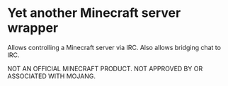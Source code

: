 # Yet another Minecraft server wrapper

Allows controlling a Minecraft server via IRC. Also allows bridging chat to IRC.

NOT AN OFFICIAL MINECRAFT PRODUCT. NOT APPROVED BY OR ASSOCIATED WITH MOJANG.
